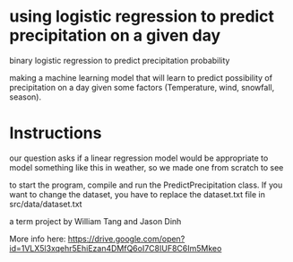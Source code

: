 # using logistic regression to predict precipitation on a given day

binary logistic regression to predict precipitation probability

making a machine learning model that will learn to predict possibility of precipitation on a day given some factors (Temperature, wind, snowfall, season).

# Instructions

our question asks if a linear regression model would be appropriate to model something like this in weather, so we made one from scratch to see

to start the program, compile and run the PredictPrecipitation class.
If you want to change the dataset, you have to replace the dataset.txt file in src/data/dataset.txt


a term project by William Tang and Jason Dinh


More info here:
https://drive.google.com/open?id=1VLX5l3xqehr5EhiEzan4DMfQ6oI7C8IUF8C6Im5Mkeo
